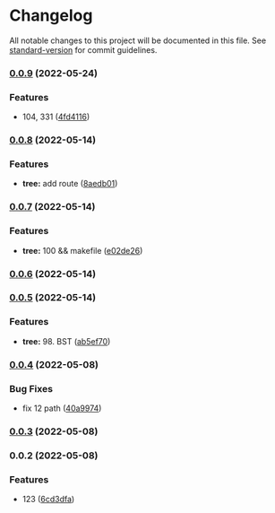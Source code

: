 # Changelog

All notable changes to this project will be documented in this file. See [standard-version](https://github.com/conventional-changelog/standard-version) for commit guidelines.

### [0.0.9](https://github.com/Rock070/algorithms-data-structure-repo/compare/v0.0.8...v0.0.9) (2022-05-24)


### Features

* 104, 331 ([4fd4116](https://github.com/Rock070/algorithms-data-structure-repo/commit/4fd41161ee4f37ae6a58b1ee4aaa1d6a63b98c08))

### [0.0.8](https://github.com/Rock070/algorithms-data-structure-repo/compare/v0.0.7...v0.0.8) (2022-05-14)


### Features

* **tree:** add route ([8aedb01](https://github.com/Rock070/algorithms-data-structure-repo/commit/8aedb01bdf8cda69b50a4d2c96c091c1bc739187))

### [0.0.7](https://github.com/Rock070/algorithms-data-structure-repo/compare/v0.0.6...v0.0.7) (2022-05-14)


### Features

* **tree:** 100 && makefile ([e02de26](https://github.com/Rock070/algorithms-data-structure-repo/commit/e02de2620e03c3ff90a6dbc55f86cc44050151d1))

### [0.0.6](https://github.com/Rock070/algorithms-data-structure-repo/compare/v0.0.5...v0.0.6) (2022-05-14)

### [0.0.5](https://github.com/Rock070/algorithms-data-structure-repo/compare/v0.0.4...v0.0.5) (2022-05-14)


### Features

* **tree:** 98. BST ([ab5ef70](https://github.com/Rock070/algorithms-data-structure-repo/commit/ab5ef70b637bb77781e0d3c286a82195d7717c23))

### [0.0.4](https://github.com/Rock070/algorithms-data-structure-repo/compare/v0.0.3...v0.0.4) (2022-05-08)


### Bug Fixes

* fix 12 path ([40a9974](https://github.com/Rock070/algorithms-data-structure-repo/commit/40a9974f4bd093e2c0906f44543313bac5790e70))

### [0.0.3](https://github.com/Rock070/algorithms-data-structure-repo/compare/v0.0.2...v0.0.3) (2022-05-08)

### 0.0.2 (2022-05-08)


### Features

* 123 ([6cd3dfa](https://github.com/Rock070/algorithms-data-structure-repo/commit/6cd3dfa25dfa25a2bb98cd5f0d46a2ab96649be6))
